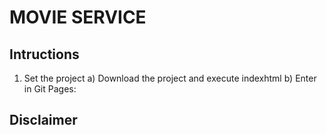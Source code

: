 # MOVIE SERVICE
## Intructions
1. Set the project
a) Download the project and execute indexhtml
b) Enter in Git Pages: 


## Disclaimer

